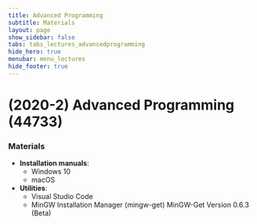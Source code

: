 ```yaml
---
title: Advanced Programming
subtitle: Materials
layout: page
show_sidebar: false
tabs: tabs_lectures_advancedprogramming
hide_hero: true
menubar: menu_lectures
hide_footer: true
---
```


# (2020-2) Advanced Programming (44733)

### Materials
* __Installation manuals__:
    * Windows 10
    * macOS
* __Utilities__:
    * Visual Studio Code
    * MinGW Installation Manager (mingw-get) MinGW-Get Version 0.6.3 (Beta)
